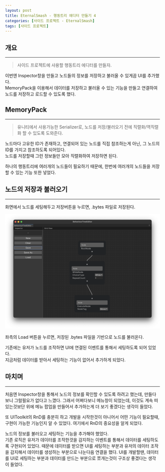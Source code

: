 ```yaml
---
layout: post
title: EternalSmash - 행동트리 에디터 만들기 4
categories: [사이드 프로젝트 - EternalSmash]
tags: [사이드 프로젝트]
---
```


## 개요
***
> 사이드 프로젝트에 사용할 행동트리 에디터를 만들자.

이번엔 Inspector창을 만들고 노드들의 정보를 저장하고 불러올 수 있게끔 UI를 추가했다.  
MemoryPack을 이용해서 데이터를 저장하고 불러올 수 있는 기능을 만들고 연결하여
노드를 저장하고 로드할 수 있도록 했다.

## MemoryPack
***
> 유니티에서 사용가능한 Serializer로, 노드를 저장/불러오기 전에 직렬화/역직렬화 할 수 있도록 도와준다.

노드마다 고유한 ID가 존재하고, 연결되어 있는 노드를 직접 참조하는게 아닌, 그 노드의 ID를 가지고 참조하도록 되어있다.  
노드를 저장할때 그런 정보들만 모아 직렬화하여 저장하면 된다.

하나의 행동트리에 여러개의 노드들이 필요하기 때문에, 한번에 여러개의 노드들을 저장할 수 있는 기능 또한 넣었다.

## 노드의 저장과 불러오기
***
화면에서 노드를 세팅해두고 저장버튼을 누르면, .bytes 파일로 저장된다.

![Editor](/assets/images/sideProject/EternalSmash/BehaviourTreeEditor/BTEditor4_1.png)

좌측의 Load 버튼을 누르면, 저장된 .bytes 파일을 기반으로 노드를 불러온다.

기존에는 유저가 노드를 조작하면 UI에 연결된 이벤트를 통해서 세팅하도록 되어 있었다.  
지금처럼 데이터를 받아서 세팅하는 기능이 없어서 추가하게 되었다.

## 마치며
***

처음엔 Inspector창을 통해서 노드의 정보를 확인할 수 있도록 하려고 했는데, 만들다보니 그럴필요가 없다고 느꼈다. 
그래서 어쩌다보니 메뉴창이 되었는데, 이것도 계속 떠있는것보단 위에 메뉴 팝업을 만들어서 추가하는게 더 보기 좋겠다는 생각이 들었다.

또 UIToolkit의 RnD를 충분히 하고 개발을 시작한것이 아니어서 어떤 기능이 필요할때, 구현이 가능한 기능인지 알 수 있었다. 
여기에서 RnD의 중요성을 알게 되었다.

노드의 정보를 불러오고 세팅하는 기능을 추가해야 했었다.  
기존 로직은 유저가 데이터를 조작한것을 감지하는 이벤트를 통해서 데이터를 세팅하도록 구현되어 있었다. 
때문에 데이터를 받으면 UI를 세팅하는 부분과 유저의 데이터 조작을 감지해서 데이터를 생성하는 부분으로 나눈다음 연결을 했다. 
UI를 개발할땐, 데이터를 UI로 세팅하는 부분과 데이터를 만드는 부분으로 쪼개는것이 구조상 좋겠다는 생각이 들었다.